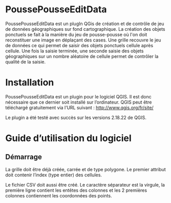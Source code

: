 # PoussePousseEditData
PoussePousseEditData est un plugIn QGis de création et de contrôle de jeu de données géographiques sur fond cartographique. La création des objets ponctuels se fait à la manière du jeu de pousse-pousse où l'on doit reconstituer une image en déplaçant des cases. Une grille recouvre le jeu de données ce qui permet de saisir des objets ponctuels cellule après cellule. Une fois la saisie terminée, une seconde saisie des objets géographiques sur un nombre aléatoire de cellule permet de contrôler la qualité de la saisie.



Installation
===

PoussePousseEditData est un plugin pour le logiciel QGIS. Il est donc nécessaire que ce dernier soit installé sur l’ordinateur. QGIS peut être téléchargé gratuitement via l’URL suivant : http://www.qgis.org/fr/site/

Le plugin a été testé avec succès sur les versions 2.18.22 de QGIS.



Guide d’utilisation du logiciel
===

Démarrage
---

La grille doit être déjà créée, carrée et de type polygone. Le premier attribut doit contenir l’index (type entier) des cellules.

Le fichier CSV doit aussi être créé. Le caractère séparateur est la virgule, la première ligne contient les entêtes des colonnes et les 2 premières colonnes contiennent les coordonnées des points.



